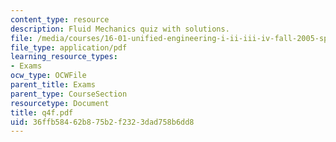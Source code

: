 ```yaml
---
content_type: resource
description: Fluid Mechanics quiz with solutions.
file: /media/courses/16-01-unified-engineering-i-ii-iii-iv-fall-2005-spring-2006/36ffb58462b875b2f2323dad758b6dd8_q4f.pdf
file_type: application/pdf
learning_resource_types:
- Exams
ocw_type: OCWFile
parent_title: Exams
parent_type: CourseSection
resourcetype: Document
title: q4f.pdf
uid: 36ffb584-62b8-75b2-f232-3dad758b6dd8
---
```

